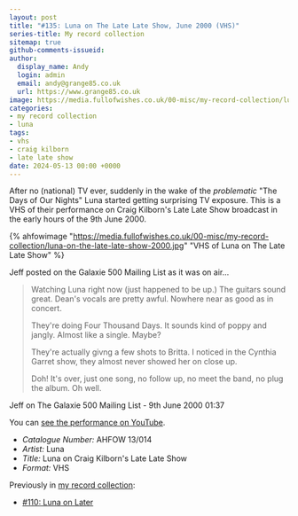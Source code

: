 ```yaml
---
layout: post
title: "#135: Luna on The Late Late Show, June 2000 (VHS)"
series-title: My record collection
sitemap: true
github-comments-issueid:
author:
  display_name: Andy
  login: admin
  email: andy@grange85.co.uk
  url: https://www.grange85.co.uk
image: https://media.fullofwishes.co.uk/00-misc/my-record-collection/luna-on-the-late-late-show-2000.jpg
categories:
- my record collection
- luna
tags:
- vhs
- craig kilborn
- late late show
date: 2024-05-13 00:00 +0000
---
```

After no (national) TV ever, suddenly in the wake of the _problematic_ "The Days of Our Nights" Luna started getting surprising TV exposure. This is a VHS of their performance on Craig Kilborn's Late Late Show broadcast in the early hours of the 9th June 2000.

{% ahfowimage "https://media.fullofwishes.co.uk/00-misc/my-record-collection/luna-on-the-late-late-show-2000.jpg" "VHS of Luna on The Late Late Show" %}

Jeff posted on the Galaxie 500 Mailing List as it was on air...

<blockquote>
<p>
Watching Luna right now (just happened to be up.)
The guitars sound great.  Dean's vocals are pretty
awful.  Nowhere near as good as in concert.
</p><p>
They're doing Four Thousand Days.  It sounds kind
of poppy and jangly.  Almost like a single.  Maybe?
</p><p>
They're actually givng a few shots to Britta.
I noticed in the Cynthia Garret show, they almost
never showed her on close up.
</p><p>
Doh!  It's over, just one song, no follow up, no meet
the band, no plug the album.  Oh well.
</p>
</blockquote>
<p class="caption">Jeff on The Galaxie 500 Mailing List - 9th June 2000 01:37 </p>

You can [see the performance on YouTube](https://www.youtube.com/watch?v=tzU1Q0qP67Q).

 - *Catalogue Number:* AHFOW 13/014
 - *Artist:* Luna
 - *Title:* Luna on Craig Kilborn's Late Late Show
 - *Format:* VHS

 Previously in [my record collection](/category/my-record-collection):
  - [#110: Luna on Later](/2024/02/15/my-record-collection-110-luna-on-later/)
